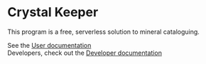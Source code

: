 # Crystal Keeper
This program is a free, serverless solution to mineral cataloguing.

See the [User documentation](https://github.com/JoshuaLamusga/Crystal-Keeper/wiki/User-Documentation)  
Developers, check out the [Developer documentation](https://github.com/JoshuaLamusga/Crystal-Keeper/wiki/Developer-Documentation)  
